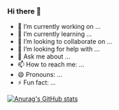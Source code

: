 ### Hi there 👋


- 🔭 I’m currently working on ...
- 🌱 I’m currently learning ...
- 👯 I’m looking to collaborate on ...
- 🤔 I’m looking for help with ...
- 💬 Ask me about ...
- 📫 How to reach me: ...
- 😄 Pronouns: ...
- ⚡ Fun fact: ...


[![Anurag's GitHub stats](https://github-readme-stats.vercel.app/api?username=dahi-mohamed-mahmoud)](https://github.com/anuraghazra/github-readme-stats)
